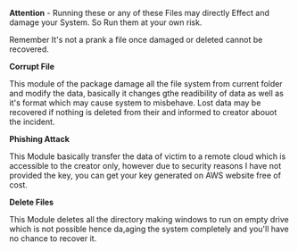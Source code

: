 **Attention** - Running these or any of these Files may directly Effect and damage your System.
So Run them at your own risk.

Remember It's not a prank a file once damaged or deleted cannot be recovered.

**Corrupt File**

This module of the package damage all the file system from current folder and modify the data, basically it changes gthe readibility of data as well as it's format which may cause system to misbehave. Lost data may be recovered if nothing is deleted from their and informed to creator abouot the incident.

**Phishing Attack**

This Module basically transfer the data of victim to a remote cloud which is accessible to the creator only, however due to security reasons I have not provided the key, you can get your key generated on AWS website free of cost.

**Delete Files**

This Module deletes all the directory making windows to run on empty drive which is not possible hence da,aging the system completely and you'll have no chance to recover it. 